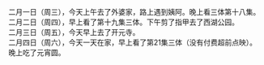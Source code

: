 二月一日（周三），今天上午去了外婆家，路上遇到姨阿。晚上看三体第十八集。</br>
二月二日（周四），早上看了第十九集三体。下午剪了指甲去了西湖公园。</br>
二月三日（周五），今天早上去了开元寺。</br>
二月四日（周六），今天一天在家，早上看了第21集三体（没有付费超前点映）。晚上吃了元宵圆。</br>
